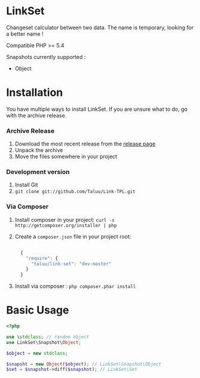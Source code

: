 LinkSet
=======
Changeset calculator between two data. The name is temporary, looking for a better name !

Compatible PHP >= 5.4

Snapshots currently supported :
- Object

Installation
============
You have multiple ways to install LinkSet. If you are unsure what to do, go with
the archive release.

### Archive Release
1. Download the most recent release from the [release page](https://github.com/Taluu/LinkSet/releases)
2. Unpack the archive
3. Move the files somewhere in your project

### Development version
1. Install Git
2. `git clone git://github.com/Taluu/Link-TPL.git`

### Via Composer
1. Install composer in your project: `curl -s http://getcomposer.org/installer | php`
2. Create a `composer.json` file in your project root:

    ```javascript

      {
        "require": {
          "taluu/link-set": "dev-master"
        }
      }
    ```

3. Install via composer : `php composer.phar install`

Basic Usage
===========
```php
<?php

use \stdclass; // random object
use LinkSet\Snapshot\Object;

$object = new stdclass;

$snapsht = new Object($object); // LinkSet\Snapshot\Object
$set = $snapshot->diff($snapshot); // LinkSet\Set
```

